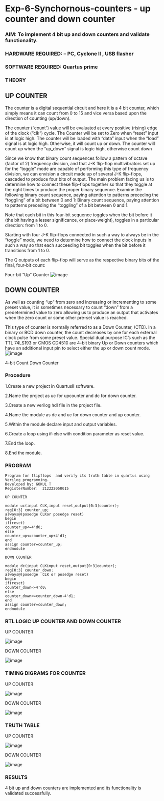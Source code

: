 # Exp-6-Synchornous-counters - up counter and down counter 
### AIM: To implement 4 bit up and down counters and validate  functionality.
### HARDWARE REQUIRED:  – PC, Cyclone II , USB flasher
### SOFTWARE REQUIRED:   Quartus prime
### THEORY 

## UP COUNTER 
The counter is a digital sequential circuit and here it is a 4 bit counter, which simply means it can count from 0 to 15 and vice versa based upon the direction of counting (up/down). 

The counter (“count“) value will be evaluated at every positive (rising) edge of the clock (“clk“) cycle.
The Counter will be set to Zero when “reset” input is at logic high.
The counter will be loaded with “data” input when the “load” signal is at logic high. Otherwise, it will count up or down.
The counter will count up when the “up_down” signal is logic high, otherwise count down

Since we know that binary count sequences follow a pattern of octave (factor of 2) frequency division, and that J-K flip-flop multivibrators set up for the “toggle” mode are capable of performing this type of frequency division, we can envision a circuit made up of several J-K flip-flops, cascaded to produce four bits of output.
The main problem facing us is to determine how to connect these flip-flops together so that they toggle at the right times to produce the proper binary sequence.
Examine the following binary count sequence, paying attention to patterns preceding the “toggling” of a bit between 0 and 1:
Binary count sequence, paying attention to patterns preceding the “toggling” of a bit between 0 and 1.

Note that each bit in this four-bit sequence toggles when the bit before it (the bit having a lesser significance, or place-weight), toggles in a particular direction: from 1 to 0.



 
 

Starting with four J-K flip-flops connected in such a way to always be in the “toggle” mode, we need to determine how to connect the clock inputs in such a way so that each succeeding bit toggles when the bit before it transitions from 1 to 0.

The Q outputs of each flip-flop will serve as the respective binary bits of the final, four-bit count:

 
 

Four-bit “Up” Counter
![image](https://user-images.githubusercontent.com/36288975/169644758-b2f4339d-9532-40c5-af40-8f4f8c942e2c.png)



## DOWN COUNTER 

As well as counting “up” from zero and increasing or incrementing to some preset value, it is sometimes necessary to count “down” from a predetermined value to zero allowing us to produce an output that activates when the zero count or some other pre-set value is reached.

This type of counter is normally referred to as a Down Counter, (CTD). In a binary or BCD down counter, the count decreases by one for each external clock pulse from some preset value. Special dual purpose IC’s such as the TTL 74LS193 or CMOS CD4510 are 4-bit binary Up or Down counters which have an additional input pin to select either the up or down count mode.
![image](https://user-images.githubusercontent.com/36288975/169644844-1a14e123-7228-4ed8-81a9-eb937dff4ac8.png)


4-bit Count Down Counter
### Procedure

1.Create a new project in QuartusII software.

2.Name the project as uc for upcounter and dc for down counter.

3.Create a new verilog hdl file in the project file.

4.Name the module as dc and uc for down counter and up counter.

5.Within the module declare input and output variables.

6.Create a loop using if-else with condition parameter as reset value.

7.End the loop.

8.End the module.

### PROGRAM 
```
Program for flipflops  and verify its truth table in quartus using Verilog programming.
Developed by: GOKUL T
RegisterNumber:  212222050015

UP COUNTER

module uc(input CLK,input reset,output[0:3]counter);
reg[0:3] counter_up;
always@(posedge CLKor posedge reset)
begin
if(reset)
counter_up<=4'd0;
else
counter_up<=counter_up+4'd1;
end
assign counter=counter_up;
endmodule

DOWN COUNTER

module dc(input CLKinput reset,output[0:3]counter);
reg[0:3] counter_down;
always@(posedge  CLK or posedge reset)
begin
if(reset)
counter_down<=4'd0;
else
counter_down<=counter_down-4'd1;
end
assign counter=counter_down;
endmodule
```





### RTL LOGIC UP COUNTER AND DOWN COUNTER  

UP COUNTER

![image](https://github.com/Gokul049/Exp-7-Synchornous-counters-/assets/131269675/805ee90a-5072-4332-871d-3f5b15144897)

DOWN COUNTER

![image](https://github.com/Gokul049/Exp-7-Synchornous-counters-/assets/131269675/33616485-7e51-4685-aac4-4bf57053dd3d)








### TIMING DIGRAMS FOR COUNTER  

UP COUNTER

![image](https://github.com/Gokul049/Exp-7-Synchornous-counters-/assets/131269675/213d8851-a258-45a5-be96-7e887fa53b45)

DOWN COUNTER

![image](https://github.com/Gokul049/Exp-7-Synchornous-counters-/assets/131269675/ef16373d-c48f-47f2-8851-31295c7ca865)






### TRUTH TABLE 


UP COUNTER

![image](https://github.com/Gokul049/Exp-7-Synchornous-counters-/assets/131269675/41d60fbf-4b73-4de6-9248-402022af3c75)

DOWN COUNTER

![image](https://github.com/Gokul049/Exp-7-Synchornous-counters-/assets/131269675/6a35399a-599f-4225-877d-d6a6e2749fa2)



### RESULTS 
4 bit up and down counters are implemented and its functionality is validated successfully.
